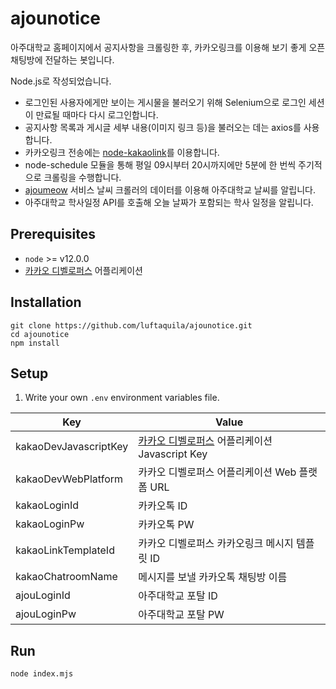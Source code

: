 # ajounotice
아주대학교 홈페이지에서 공지사항을 크롤링한 후, 카카오링크를 이용해 보기 좋게 오픈채팅방에 전달하는 봇입니다.  

Node.js로 작성되었습니다.  
- 로그인된 사용자에게만 보이는 게시물을 불러오기 위해 Selenium으로 로그인 세션이 만료될 때마다 다시 로그인합니다.  
- 공지사항 목록과 게시글 세부 내용(이미지 링크 등)을 불러오는 데는 axios를 사용합니다.  
- 카카오링크 전송에는 [node-kakaolink](https://github.com/archethic/node-kakaolink)를 이용합니다.  
- node-schedule 모듈을 통해 평일 09시부터 20시까지에만 5분에 한 번씩 주기적으로 크롤링을 수행합니다.
- [ajoumeow](https://luftaquila.io/works/ajoumeow/) 서비스 날씨 크롤러의 데이터를 이용해 아주대학교 날씨를 알립니다.
- 아주대학교 학사일정 API를 호출해 오늘 날짜가 포함되는 학사 일정을 알립니다.
## Prerequisites
* `node` >= v12.0.0
* [카카오 디벨로퍼스](https://developers.kakao.com/) 어플리케이션

## Installation
```Shell
git clone https://github.com/luftaquila/ajounotice.git
cd ajounotice
npm install
```
## Setup
1. Write your own `.env` environment variables file.

|Key|Value|
|---|-----|
|kakaoDevJavascriptKey|[카카오 디벨로퍼스](https://developers.kakao.com/) 어플리케이션 Javascript Key|
|kakaoDevWebPlatform|카카오 디벨로퍼스 어플리케이션 Web 플랫폼 URL|
|kakaoLoginId|카카오톡 ID|
|kakaoLoginPw|카카오톡 PW|
kakaoLinkTemplateId|카카오 디벨로퍼스 카카오링크 메시지 템플릿 ID|
|kakaoChatroomName|메시지를 보낼 카카오톡 채팅방 이름|
|ajouLoginId|아주대학교 포탈 ID|
|ajouLoginPw|아주대학교 포탈 PW|

## Run
```
node index.mjs
```
